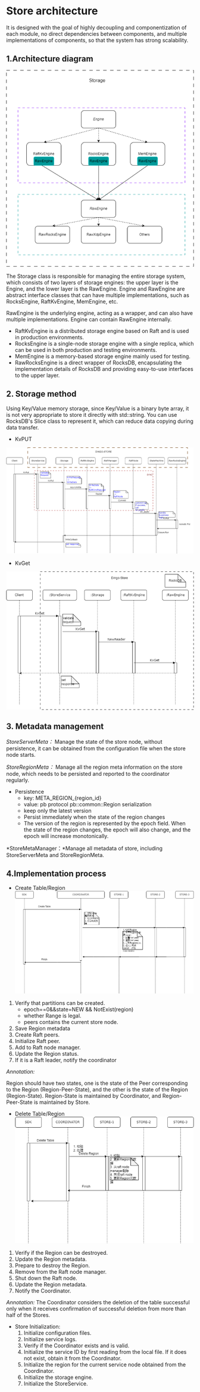 # Store architecture

It is designed with the goal of highly decoupling and componentization of each module, no direct dependencies between components, and multiple implementations of components, so that the system has strong scalability.

## 1.Architecture diagram
![Storage architecture](../../images/Storage.png)

The Storage class is responsible for managing the entire storage system, which consists of two layers of storage engines: the upper layer is the Engine, and the lower layer is the RawEngine. Engine and RawEngine are abstract interface classes that can have multiple implementations, such as RocksEngine, RaftKvEngine, MemEngine, etc.

RawEngine is the underlying engine, acting as a wrapper, and can also have multiple implementations. Engine can contain RawEngine internally.

- RaftKvEngine is a distributed storage engine based on Raft and is used in production environments.
- RocksEngine is a single-node storage engine with a single replica, which can be used in both production and testing environments.
- MemEngine is a memory-based storage engine mainly used for testing.
- RawRocksEngine is a direct wrapper of RocksDB, encapsulating the implementation details of RocksDB and providing easy-to-use interfaces to the upper layer.

## 2. Storage method

Using Key/Value memory storage, since Key/Value is a binary byte array, it is not very appropriate to store it directly with std::string. You can use RocksDB's Slice class to represent it, which can reduce data copying during data transfer.

- KvPUT

![KvPut](../../images/store_kvPut.png)

- KvGet

![KvGet](../../images/store_kvGet.png)

## 3. Metadata management
*StoreServerMeta：* Manage the state of the store node, without persistence, it can be obtained from the configuration file when the store node starts.

*StoreRegionMeta：* Manage all the region meta information on the store node, which needs to be persisted and reported to the coordinator regularly.

- Persistence 
  - key: META_REGION_{region_id} 
  - value: pb protocol pb::common::Region serialization
  - keep only the latest version
  - Persist immediately when the state of the region changes
  - The version of the region is represented by the epoch field. When the state of the region changes, the epoch will also change, and the epoch will increase monotonically.
  
*StoreMetaManager：*Manage all metadata of store, including StoreServerMeta and StoreRegionMeta.
## 4.Implementation process

- Create Table/Region
![Create Table](../../images/store_createTable.png)
1. Verify that partitions can be created.
    * epoch==0&&state=NEW && NotExist(region)
    * whether Range is legal.
    * peers contains the current store node.
2. Save Region metadata
3. Create Raft peers.
4. Initialize Raft peer.
5. Add to Raft node manager.
6. Update the Region status.
7. If it is a Raft leader, notify the coordinator

*Annotation:*

Region should have two states, one is the state of the Peer corresponding to the Region (Region-Peer-State), and the other is the state of the Region (Region-State). Region-State is maintained by Coordinator, and Region-Peer-State is maintained by Store.

- Delete Table/Region
  ![Create Table](../../images/store_deleteTable.png)
  
1. Verify if the Region can be destroyed.
2. Update the Region metadata.
3. Prepare to destroy the Region.
4. Remove from the Raft node manager.
5. Shut down the Raft node.
6. Update the Region metadata.
7. Notify the Coordinator.

*Annotation:*
The Coordinator considers the deletion of the table successful only when it receives confirmation of successful deletion from more than half of the Stores.

- Store Initialization:
  1. Initialize configuration files.
  2. Initialize service logs.
  3. Verify if the Coordinator exists and is valid.
  4. Initialize the service ID by first reading from the local file. If it does not exist, obtain it from the Coordinator.
  5. Initialize the region for the current service node obtained from the Coordinator.
  6. Initialize the storage engine.
  7. Initialize the StoreService.
